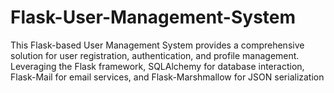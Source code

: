 # Flask-User-Management-System
This Flask-based User Management System provides a comprehensive solution for user registration, authentication, and profile management. Leveraging the Flask framework, SQLAlchemy for database interaction, Flask-Mail for email services, and Flask-Marshmallow for JSON serialization
